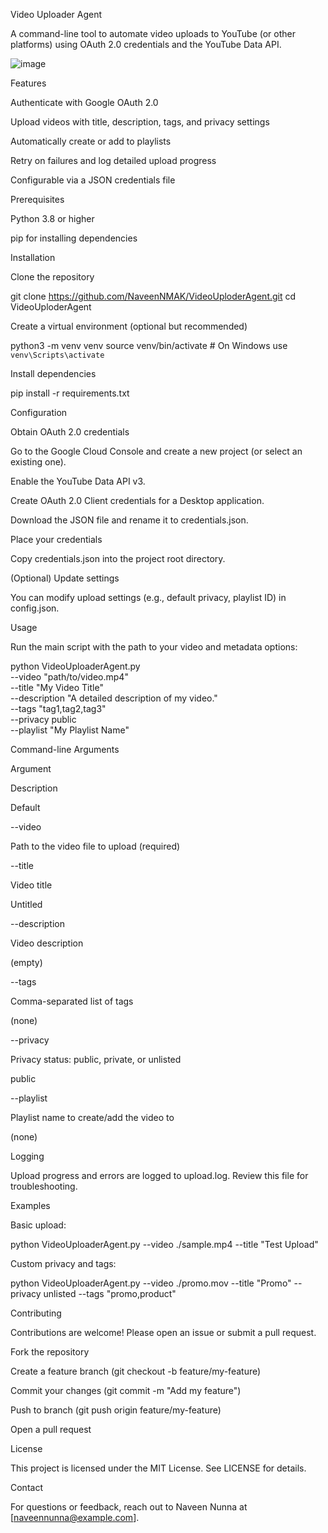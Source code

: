 Video Uploader Agent

A command-line tool to automate video uploads to YouTube (or other platforms) using OAuth 2.0 credentials and the YouTube Data API.

![image](https://github.com/user-attachments/assets/bf624eb0-04ae-4918-9a9f-9e7e01adc64b)

Features

Authenticate with Google OAuth 2.0

Upload videos with title, description, tags, and privacy settings

Automatically create or add to playlists

Retry on failures and log detailed upload progress

Configurable via a JSON credentials file

Prerequisites

Python 3.8 or higher

pip for installing dependencies

Installation

Clone the repository

git clone https://github.com/NaveenNMAK/VideoUploderAgent.git
cd VideoUploderAgent

Create a virtual environment (optional but recommended)

python3 -m venv venv
source venv/bin/activate   # On Windows use `venv\Scripts\activate`

Install dependencies

pip install -r requirements.txt

Configuration

Obtain OAuth 2.0 credentials

Go to the Google Cloud Console and create a new project (or select an existing one).

Enable the YouTube Data API v3.

Create OAuth 2.0 Client credentials for a Desktop application.

Download the JSON file and rename it to credentials.json.

Place your credentials

Copy credentials.json into the project root directory.

(Optional) Update settings

You can modify upload settings (e.g., default privacy, playlist ID) in config.json.

Usage

Run the main script with the path to your video and metadata options:

python VideoUploaderAgent.py \
  --video "path/to/video.mp4" \
  --title "My Video Title" \
  --description "A detailed description of my video." \
  --tags "tag1,tag2,tag3" \
  --privacy public \
  --playlist "My Playlist Name"

Command-line Arguments

Argument

Description

Default

--video

Path to the video file to upload (required)



--title

Video title

Untitled

--description

Video description

(empty)

--tags

Comma-separated list of tags

(none)

--privacy

Privacy status: public, private, or unlisted

public

--playlist

Playlist name to create/add the video to

(none)

Logging

Upload progress and errors are logged to upload.log. Review this file for troubleshooting.

Examples

Basic upload:

python VideoUploaderAgent.py --video ./sample.mp4 --title "Test Upload"

Custom privacy and tags:

python VideoUploaderAgent.py --video ./promo.mov --title "Promo" --privacy unlisted --tags "promo,product"

Contributing

Contributions are welcome! Please open an issue or submit a pull request.

Fork the repository

Create a feature branch (git checkout -b feature/my-feature)

Commit your changes (git commit -m "Add my feature")

Push to branch (git push origin feature/my-feature)

Open a pull request

License

This project is licensed under the MIT License. See LICENSE for details.

Contact

For questions or feedback, reach out to Naveen Nunna at [naveennunna@example.com].

